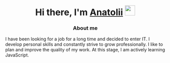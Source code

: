 <h1 align="center">Hi there, I'm <a href="https://www.instagram.com/anickdoc/" target="_blank">Anatolii</a> 
<img src="https://github.com/blackcater/blackcater/raw/main/images/Hi.gif" height="32"/></h1>
<h3 align="center">About me</h3>
<p>I have been looking for a job for a long time and decided to enter IT. I develop personal skills and constantly strive to grow professionally. I like to plan and improve the quality of my work. At this stage, I am actively learning JavaScript.</p>
<!--
**AnickDoc/AnickDoc** is a ✨ _special_ ✨ repository because its `README.md` (this file) appears on your GitHub profile.

Here are some ideas to get you started:

- 🔭 I’m currently working on ...
- 🌱 I’m currently learning ...
- 👯 I’m looking to collaborate on ...
- 🤔 I’m looking for help with ...
- 💬 Ask me about ...
- 📫 How to reach me: ...
- 😄 Pronouns: ...
- ⚡ Fun fact: ...
-->

